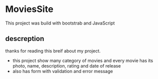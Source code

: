 # MoviesSite

This project was build with bootstrab and JavaScript 

## descreption

thanks for reading this breif about my project.
* this project show many category of movies and every movie has its photo, name, description, rating and date of release
* also has form with validation and error message
